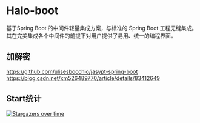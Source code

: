 # Halo-boot
基于Spring Boot 的中间件轻量集成方案，与标准的 Spring Boot 工程无缝集成。其在完美集成各个中间件的前提下对用户提供了易用、统一的编程界面。

## 加解密
https://github.com/ulisesbocchio/jasypt-spring-boot
https://blog.csdn.net/xm526489770/article/details/83412649

## Start统计

[![Stargazers over time](https://starcharts.herokuapp.com/SoftwareKing/halo-boot.svg)](https://starcharts.herokuapp.com/SoftwareKing/halo-boot)
      
